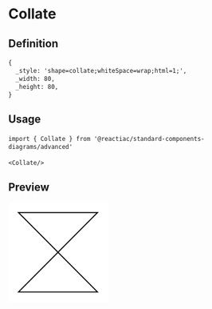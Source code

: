 # Collate

## Definition

```
{
  _style: 'shape=collate;whiteSpace=wrap;html=1;',
  _width: 80,
  _height: 80,
}
```

## Usage

```
import { Collate } from '@reactiac/standard-components-diagrams/advanced'

<Collate/>
```

## Preview

<img src="./collate.png" width="200"/>
